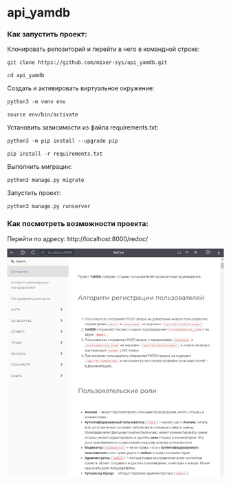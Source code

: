 # api_yamdb
### Как запустить проект:

Клонировать репозиторий и перейти в него в командной строке:

```
git clone https://github.com/mixer-sys/api_yamdb.git
```

```
cd api_yamdb
```

Cоздать и активировать виртуальное окружение:

```
python3 -m venv env
```

```
source env/bin/activate
```

Установить зависимости из файла requirements.txt:

```
python3 -m pip install --upgrade pip
```

```
pip install -r requirements.txt
```

Выполнить миграции:

```
python3 manage.py migrate
```

Запустить проект:

```
python3 manage.py runserver
```
### Как посмотреть возможности проекта:

Перейти по адресу: http://localhost:8000/redoc/

![Screenshot](Image.png)

